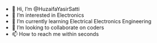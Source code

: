 - 👋 Hi, I’m @HuzaifaYasirSatti
- 👀 I’m interested in Electronics
- 🌱 I’m currently learning Electrical Electronics Engineering
- 💞️ I’m looking to collaborate on coders
- 📫 How to reach me within seconds

<!---
HuzaifaYasirSatti/HuzaifaYasirSatti is a ✨ special ✨ repository because its `README.md` (this file) appears on your GitHub profile.
You can click the Preview link to take a look at your changes.
--->
